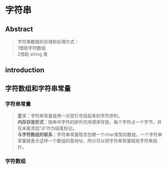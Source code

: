 # 字符串  
## Abstract  
>字符串数据的存储和处理方式：  
>1借助字符数组  
>2借助 string 类  

## introduction   
## 字符数组和字符串常量  
### 字符串常量  
  >**定义**：字符串常量是用一对双引号括起来的字符序列。    
  >**内存存放形式**：按串中字符的排列次序顺序存放，每个字符占一个字节，并在末尾添加'\0'作为结尾标记。  
  >**与字符数组的联系**：字符串常量隐含创建一个char类型的数组，一个字符串常量就表示这样一个数组的首地址，所以可以把字符串常量赋给字符串指针。  

### 字符数组

